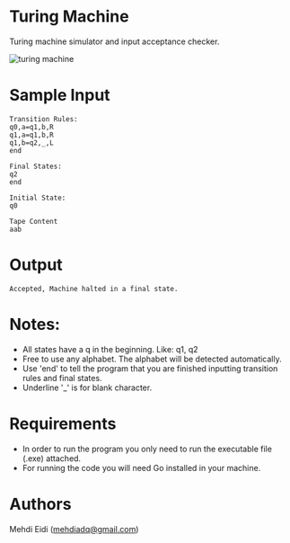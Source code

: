 # Turing Machine
Turing machine simulator and input acceptance checker.

![turing machine](https://www.sciencealert.com/images/2019-06/turing-machine.jpg)


# Sample Input
```
Transition Rules:
q0,a=q1,b,R
q1,a=q1,b,R
q1,b=q2,_,L
end

Final States:
q2
end

Initial State:
q0

Tape Content
aab
```

# Output
```
Accepted, Machine halted in a final state.
```

# Notes:
* All states have a q in the beginning. Like: q1, q2
* Free to use any alphabet. The alphabet will be detected automatically.
* Use 'end' to tell the program that you are finished inputting transition rules and final states.
* Underline '_' is for blank character.

# Requirements 
* In order to run the program you only need to run the executable file (.exe) attached.
* For running the code you will need Go installed in your machine.

# Authors
Mehdi Eidi (mehdiadq@gmail.com)

